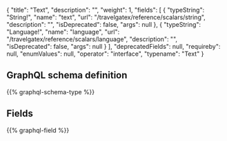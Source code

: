 {
  "title": "Text",
  "description": "",
  "weight": 1,
  "fields": [
    {
      "typeString": "String!",
      "name": "text",
      "url": "/travelgatex/reference/scalars/string",
      "description": "",
      "isDeprecated": false,
      "args": null
    },
    {
      "typeString": "Language!",
      "name": "language",
      "url": "/travelgatex/reference/scalars/language",
      "description": "",
      "isDeprecated": false,
      "args": null
    }
  ],
  "deprecatedFields": null,
  "requireby": null,
  "enumValues": null,
  "operator": "interface",
  "typename": "Text"
}
## GraphQL schema definition

{{% graphql-schema-type %}}

## Fields

{{% graphql-field %}}
